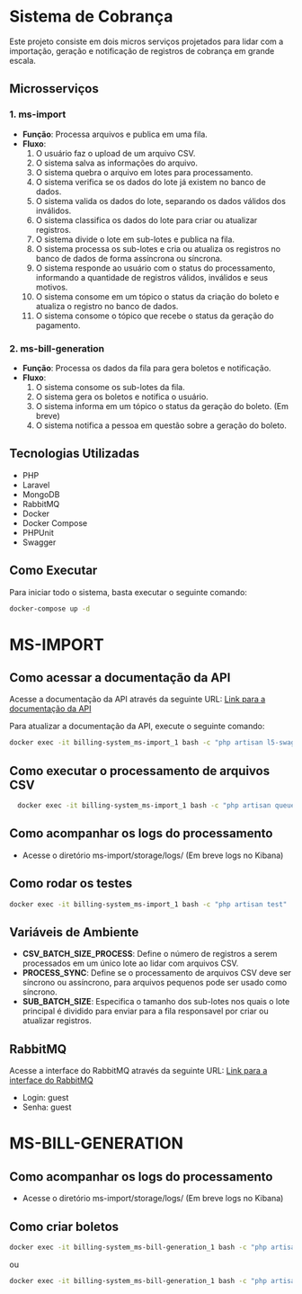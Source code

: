 # Sistema de Cobrança

Este projeto consiste em dois micros serviços projetados para lidar com a importação, geração e notificação de registros de cobrança em grande escala.

## Microsserviços

### 1. ms-import
- **Função**: Processa arquivos e publica em uma fila.
- **Fluxo**:
    1. O usuário faz o upload de um arquivo CSV.
    2. O sistema salva as informações do arquivo.
  3. O sistema quebra o arquivo em lotes para processamento.
  4. O sistema verifica se os dados do lote já existem no banco de dados.
  5. O sistema valida os dados do lote, separando os dados válidos dos inválidos.
  6. O sistema classifica os dados do lote para criar ou atualizar registros.
  7. O sistema divide o lote em sub-lotes e publica na fila.
  8. O sistema processa os sub-lotes e cria ou atualiza os registros no banco de dados de forma assíncrona ou síncrona.
  10. O sistema responde ao usuário com o status do processamento, informando a quantidade de registros válidos, inválidos e seus motivos. 
  11. O sistema consome em um tópico o status da criação do boleto e atualiza o registro no banco de dados.
  12. O sistema consome o tópico que recebe o status da geração do pagamento.

### 2. ms-bill-generation
- **Função**: Processa os dados da fila para gera boletos e notificação.
- **Fluxo**:
    1. O sistema consome os sub-lotes da fila.
    2. O sistema gera os boletos e notifica o usuário.
    3. O sistema informa em um tópico o status da geração do boleto. (Em breve)
  4. O sistema notifica a pessoa em questão sobre a geração do boleto.

## Tecnologias Utilizadas
- PHP
- Laravel
- MongoDB
- RabbitMQ
- Docker
- Docker Compose
- PHPUnit
- Swagger

## Como Executar

Para iniciar todo o sistema, basta executar o seguinte comando:

```sh
docker-compose up -d
```

# MS-IMPORT

## Como acessar a documentação da API

Acesse a documentação da API através da seguinte URL: [Link para a documentação da API](http://localhost:9001/api/documentation)

Para atualizar a documentação da API, execute o seguinte comando:
```bash
docker exec -it billing-system_ms-import_1 bash -c "php artisan l5-swagger:generate"
```

## Como executar o processamento de arquivos CSV
```bash
  docker exec -it billing-system_ms-import_1 bash -c "php artisan queue:work --queue=process_batch_records --daemon --sleep=3"
```

## Como acompanhar os logs do processamento
- Acesse o diretório ms-import/storage/logs/ (Em breve logs no Kibana)

## Como rodar os testes
```bash
docker exec -it billing-system_ms-import_1 bash -c "php artisan test"
```

## Variáveis de Ambiente

- **CSV_BATCH_SIZE_PROCESS**: Define o número de registros a serem processados em um único lote ao lidar com arquivos CSV.
- **PROCESS_SYNC**: Define se o processamento de arquivos CSV deve ser síncrono ou assíncrono, para arquivos pequenos pode ser usado como síncrono.
- **SUB_BATCH_SIZE**: Especifica o tamanho dos sub-lotes nos quais o lote principal é dividido para enviar para a fila responsavel por criar ou atualizar registros.

## RabbitMQ

Acesse a interface do RabbitMQ através da seguinte URL: [Link para a interface do RabbitMQ](http://localhost:15672/)
- Login: guest
- Senha: guest

# MS-BILL-GENERATION

## Como acompanhar os logs do processamento
- Acesse o diretório ms-import/storage/logs/ (Em breve logs no Kibana)

## Como criar boletos
```bash
docker exec -it billing-system_ms-bill-generation_1 bash -c "php artisan rabbitmq:consume"
```
ou
```bash
docker exec -it billing-system_ms-bill-generation_1 bash -c "php artisan rabbitmq:consume {numero de lotes}"
```
